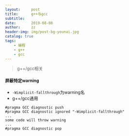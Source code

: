 ```yaml
---
layout:     post
title:      g++与gcc
subtitle:   
date:       2019-08-08
author:     zz
header-img: img/post-bg-younai.jpg
catalog: true
tags:
    - 编程
    - g++
    - gcc
---
```


> g++/gcc相关

#### 屏蔽特定warning
* `-Wimplicit-fallthrough`为warning名  
* g++/gcc通用  
```
#pragma GCC diagnostic push
#pragma GCC diagnostic ignored "-Wimplicit-fallthrough"
...
some code will throw warning
...
#pragma GCC diagnostic pop
```

